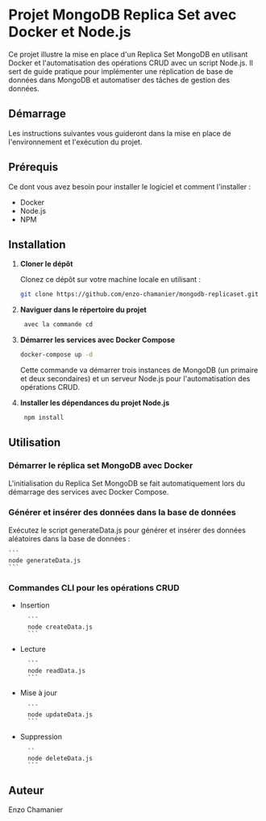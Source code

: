 # Projet MongoDB Replica Set avec Docker et Node.js

Ce projet illustre la mise en place d'un Replica Set MongoDB en utilisant Docker et l'automatisation des opérations CRUD avec un script Node.js. Il sert de guide pratique pour implémenter une réplication de base de données dans MongoDB et automatiser des tâches de gestion des données.

## Démarrage

Les instructions suivantes vous guideront dans la mise en place de l'environnement et l'exécution du projet.

## Prérequis

Ce dont vous avez besoin pour installer le logiciel et comment l'installer :

- Docker
- Node.js
- NPM 

## Installation

1. **Cloner le dépôt**
   
   Clonez ce dépôt sur votre machine locale en utilisant :

   ```bash
   git clone https://github.com/enzo-chamanier/mongodb-replicaset.git
   ```

2. **Naviguer dans le répertoire du projet**

   ```bash
    avec la commande cd
   ```

3. **Démarrer les services avec Docker Compose**

   ```bash
   docker-compose up -d
   ```

   Cette commande va démarrer trois instances de MongoDB (un primaire et deux secondaires) et un serveur Node.js pour l'automatisation des opérations CRUD.

4. **Installer les dépendances du projet Node.js**

   ```bash
    npm install
    ```

## Utilisation

### Démarrer le réplica set MongoDB avec Docker 
L'initialisation du Replica Set MongoDB se fait automatiquement lors du 
démarrage des services avec Docker Compose.

### Générer et insérer des données dans la base de données 
Exécutez le script generateData.js pour générer et insérer des données aléatoires 
dans la base de données :
    
    ```
    node generateData.js
    ```
### Commandes CLI pour les opérations CRUD 
- Insertion 
    
        ```
        node createData.js
        ```

- Lecture

        ```
        node readData.js
        ```
- Mise à jour

        ```
        node updateData.js 
        ```
- Suppression

        `` 
        node deleteData.js
        ```
## Auteur
Enzo Chamanier

    
